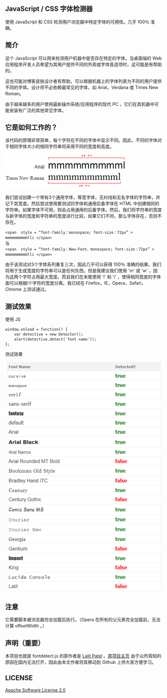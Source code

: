 ## JavaScript / CSS 字体检测器 

使用 JavaScript 和 CSS 检测用户浏览器中特定字体的可用性。几乎 100％ 准确。

## 简介

这个 JavaScript 可以用来检测用户机器中是否存在特定的字体。当桌面端的 Web 应用程序开发人员希望为其用户提供不同的外观或字体首选项时，这可能是有帮助的。  

这也可能对博客皮肤设计者有帮助，可以根据机器上的字体列表为不同的用户提供不同的字体。设计师不必依赖最常见的字体，如 Arial，Verdana 或 Times New Roman。

由于越来越多的用户使用最新操作系统/应用程序的现代 PC ，它们在其机器中可能安装有广泛的其他常见字体。

## 它是如何工作的？

该代码的原理非常简单，每个字符在不同的字体中显示不同。因此，不同的字体对于相同字体大小的相同字符串将采用不同的宽度和高度。

![原理图](images/fontwidth.gif)

我们尝试创建一个带有3个通用字体，等宽字体，无衬线和无名字体的字符串，并记下其宽度。然后尝试使用要测试的字体和通用后备字体在 HTML 中创建相同的字符串。如果字体不可用，则会占用通用的后备字体。然后，我们将字符串的宽度与新字体的宽度和字符串的宽度进行比较，如果它们不同，那么字体存在，否则不存在。

`<span  style = “font-family：monospace; font-size：72px” > mmmmmmmmmmlli </span>`  
与  
`<span  style = “font-family：New-Font，monospace; font-size：72px” > mmmmmmmmmmlli </span>`

由于该测试对3个字体系列重复三次，因此几乎可以获得 100％ 准确的结果。我们将用于生成宽度的字符串可以是任何东西。但是我建议我们使用 'm' 或 'w' ，因为这两个字符占用最大宽度。而且我们在末尾使用 'l' 和 'i' ，使得相同宽度的字体面可以根据l个字符的宽度分离。我已经在 Firefox，IE，Opera，Safari，Chrome 上测试通过。

## 测试效果

使用 JS    

    window.onload = function() {  
        var detective = new Detector();
        alert(detective.detect('font name'));
    };

测试效果  

![原理图](images/javascript-css-font-detect-content.png)


## 注意

它需要脚本被浏览器完全加载后执行。（Opera 在所有的父元素完全加载前，无法计算 offsetWidth 。）

## 声明（重要）

本项目也就是 fontdetect.js 的原作者是 [Lalit Patel](http://www.lalit.org/) 。[原项目主页](http://www.lalit.org/lab/javascript-css-font-detect/) 由于众所周知的原因在国内无法打开，因此由本文作者将其移动到 Github 上供大家方便学习。

## LICENSE

[Apache Software License 2.0](LICENSE)






